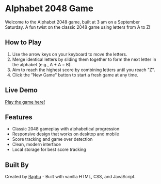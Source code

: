 # Alphabet 2048 Game

Welcome to the Alphabet 2048 game, built at 3 am on a September Saturday.
A fun twist on the classic 2048 game using letters from A to Z! 

## How to Play

1. Use the arrow keys on your keyboard to move the letters.
2. Merge identical letters by sliding them together to form the next letter in the alphabet (e.g., A + A = B).
3. Aim to reach the highest score by combining letters until you reach "Z".
4. Click the "New Game" button to start a fresh game at any time.

## Live Demo

[Play the game here!](https://roguetex.github.io/2A1BGame/)

## Features

- Classic 2048 gameplay with alphabetical progression
- Responsive design that works on desktop and mobile
- Score tracking and game over detection
- Clean, modern interface
- Local storage for best score tracking

## Built By

Created by [Raghu](https://roguetex.github.io/) - Built with vanilla HTML, CSS, and JavaScript.
